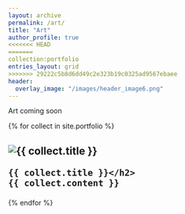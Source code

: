 ```yaml
---
layout: archive
permalink: /art/
title: "Art"
author_profile: true
<<<<<<< HEAD
=======
collection:portfolio
entries_layout: grid
>>>>>>> 29222c5b8d6dd49c2e323b19c0325ad9567ebaee
header:
  overlay_image: "/images/header_image6.png"
---
```


Art coming soon



{% for collect in site.portfolio %}
  <div class="collection">
    <h2><img src="{{ site.url }}{{site.baseurl }}/{{collect.image_path}}" alt="{{ collect.title }}" />  

    {{ collect.title }}</h2>
    {{ collect.content }}
  </div>
{% endfor %}

